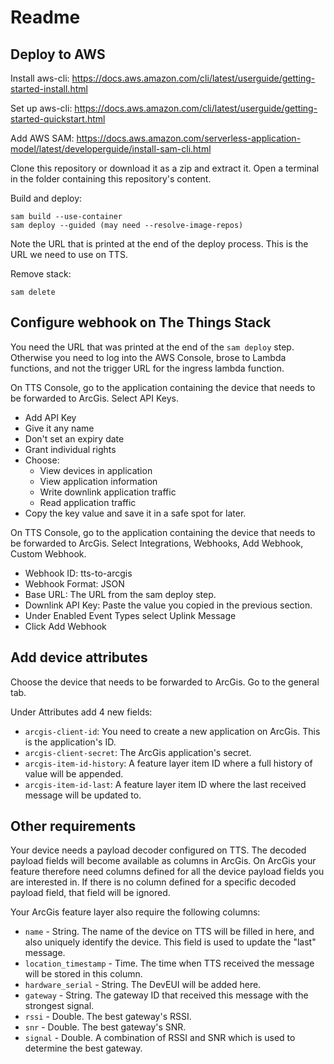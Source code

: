 # Readme

## Deploy to AWS

Install aws-cli: https://docs.aws.amazon.com/cli/latest/userguide/getting-started-install.html

Set up aws-cli: https://docs.aws.amazon.com/cli/latest/userguide/getting-started-quickstart.html

Add AWS SAM: https://docs.aws.amazon.com/serverless-application-model/latest/developerguide/install-sam-cli.html

Clone this repository or download it as a zip and extract it. Open a terminal in the folder containing this repository's content.

Build and deploy:
```
sam build --use-container
sam deploy --guided (may need --resolve-image-repos)
```
Note the URL that is printed at the end of the deploy process. This is the URL we need to use on TTS.

Remove stack:
```
sam delete
```

## Configure webhook on The Things Stack

You need the URL that was printed at the end of the `sam deploy` step. Otherwise you need to log into the AWS Console, brose to Lambda functions, and not the trigger URL for the ingress lambda function.

On TTS Console, go to the application containing the device that needs to be forwarded to ArcGis. Select API Keys.
* Add API Key
* Give it any name
* Don't set an expiry date
* Grant individual rights
* Choose:
    * View devices in application
    * View application information
    * Write downlink application traffic
    * Read application traffic
* Copy the key value and save it in a safe spot for later.

On TTS Console, go to the application containing the device that needs to be forwarded to ArcGis. Select Integrations, Webhooks, Add Webhook, Custom Webhook.

* Webhook ID: tts-to-arcgis
* Webhook Format: JSON
* Base URL: The URL from the sam deploy step.
* Downlink API Key: Paste the value you copied in the previous section.
* Under Enabled Event Types select Uplink Message
* Click Add Webhook

## Add device attributes

Choose the device that needs to be forwarded to ArcGis. Go to the general tab.

Under Attributes add 4 new fields:
* `arcgis-client-id`: You need to create a new application on ArcGis. This is the application's ID.
* `arcgis-client-secret`: The ArcGis application's secret.
* `arcgis-item-id-history`: A feature layer item ID where a full history of value will be appended. 
* `arcgis-item-id-last`: A feature layer item ID where the last received message will be updated to.

## Other requirements

Your device needs a payload decoder configured on TTS. The decoded payload fields will become available as columns in ArcGis.
On ArcGis your feature therefore need columns defined for all the device payload fields you are interested in. If there is no column defined for a specific decoded payload field, that field will be ignored.

Your ArcGis feature layer also require the following columns:
* `name` - String. The name of the device on TTS will be filled in here, and also uniquely identify the device. This field is used to update the "last" message.
* `location_timestamp` - Time. The time when TTS received the message will be stored in this column.
* `hardware_serial` - String. The DevEUI will be added here.
* `gateway` - String. The gateway ID that received this message with the strongest signal.
* `rssi` - Double. The best gateway's RSSI.
* `snr` - Double. The best gateway's SNR.
* `signal` - Double. A combination of RSSI and SNR which is used to determine the best gateway.

